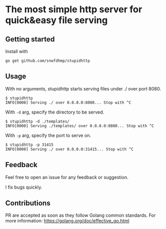 # The most simple http server for quick&easy file serving

## Getting started

Install with

```
go get github.com/snwfdhmp/stupidhttp
```

## Usage

With no arguments, stupidhttp starts serving files under ./ over port 8080.

```
$ stupidhttp
INFO[0000] Serving ./ over 0.0.0.0:8080... Stop with ^C 
```

With `-d` arg, specify the directory to be served.

```
$ stupidhttp -d ./templates/
INFO[0000] Serving ./templates/ over 0.0.0.0:8080... Stop with ^C 
```


With `-p` arg, specify the port to serve on.

```
$ stupidhttp -p 31415
INFO[0000] Serving ./ over 0.0.0.0:31415... Stop with ^C 
```

## Feedback

Feel free to open an issue for any feedback or suggestion.

I fix bugs quickly.

## Contributions

PR are accepted as soon as they follow Golang common standards.
For more information: https://golang.org/doc/effective_go.html